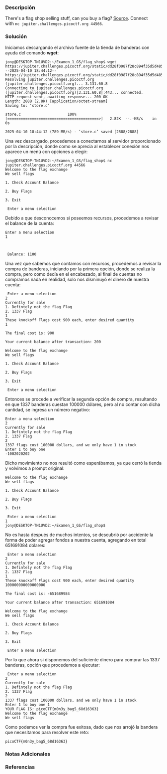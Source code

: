 ### Descripción
There's a flag shop selling stuff, can you buy a flag? [Source](https://jupiter.challenges.picoctf.org/static/dd28f0987f28c894f35d5d48564c3402/store.c). Connect with `nc jupiter.challenges.picoctf.org 44566`.
### Solución
Iniciamos descargando el archivo fuente de la tienda de banderas con ayuda del comando **wget**:

```shell
jony@DESKTOP-TN1UVD2:~/Examen_1_GS/flag_shop$ wget https://jupiter.challenges.picoctf.org/static/dd28f0987f28c894f35d5d48564c3402/store.c
--2025-04-10 18:44:12--  https://jupiter.challenges.picoctf.org/static/dd28f0987f28c894f35d5d48564c3402/store.c
Resolving jupiter.challenges.picoctf.org (jupiter.challenges.picoctf.org)... 3.131.60.8
Connecting to jupiter.challenges.picoctf.org (jupiter.challenges.picoctf.org)|3.131.60.8|:443... connected.
HTTP request sent, awaiting response... 200 OK
Length: 2888 (2.8K) [application/octet-stream]
Saving to: ‘store.c’

store.c                     100%[=========================================>]   2.82K  --.-KB/s    in 0s

2025-04-10 18:44:12 (789 MB/s) - ‘store.c’ saved [2888/2888]
```

Una vez descargado, procedemos a conectarnos al servidor proporcionado por la descripción, donde como se aprecia al establecer conexión nos aparece un menú con opciones a elegir:

```shell
jony@DESKTOP-TN1UVD2:~/Examen_1_GS/flag_shop$ nc jupiter.challenges.picoctf.org 44566
Welcome to the flag exchange
We sell flags

1. Check Account Balance

2. Buy Flags

3. Exit

 Enter a menu selection
```

Debido a que desconocemos si poseemos recursos, procedemos a revisar el balance de la cuenta:

```shell
Enter a menu selection
1



 Balance: 1100
```

Una vez que sabemos que contamos con recursos, procedemos a revisar la compra de banderas, iniciando por la primera opción, donde se realiza la compra, pero como decía en el encabezado, al final de cuentas no compramos nada en realidad, solo nos disminuyó el dinero de nuestra cuenta:

```shell
 Enter a menu selection
2
Currently for sale
1. Defintely not the flag Flag
2. 1337 Flag
1
These knockoff Flags cost 900 each, enter desired quantity
1

The final cost is: 900

Your current balance after transaction: 200

Welcome to the flag exchange
We sell flags

1. Check Account Balance

2. Buy Flags

3. Exit

 Enter a menu selection
```

Entonces se procede a verificar la segunda opción de compra, resultando en que 1337 banderas cuestan 100000 dólares, pero al no contar con dicha cantidad, se ingresa un número negativo:

```shell
Enter a menu selection
2
Currently for sale
1. Defintely not the flag Flag
2. 1337 Flag
2
1337 flags cost 100000 dollars, and we only have 1 in stock
Enter 1 to buy one
-1002020202
```

Dicho movimiento no nos resultó como esperábamos, ya que cerró la tienda y volvimos a prompt original: 

```shell
Welcome to the flag exchange
We sell flags

1. Check Account Balance

2. Buy Flags

3. Exit

 Enter a menu selection
1
jony@DESKTOP-TN1UVD2:~/Examen_1_GS/flag_shop$
```

No es hasta después de muchos intentos, se descubrió por accidente la forma de poder agregar fondos a nuestra cuenta, agregando en total 651691084 dólares:

```shell
 Enter a menu selection
2
Currently for sale
1. Defintely not the flag Flag
2. 1337 Flag
1
These knockoff Flags cost 900 each, enter desired quantity
100000000000000000

The final cost is: -651689984

Your current balance after transaction: 651691084

Welcome to the flag exchange
We sell flags

1. Check Account Balance

2. Buy Flags

3. Exit

 Enter a menu selection
```

Por lo que ahora si disponemos del suficiente dinero para comprar las 1337 banderas, opción que procedemos a ejecutar:

```shell
 Enter a menu selection
2
Currently for sale
1. Defintely not the flag Flag
2. 1337 Flag
2
1337 flags cost 100000 dollars, and we only have 1 in stock
Enter 1 to buy one 1
YOUR FLAG IS: picoCTF{m0n3y_bag5_68d16363}
Welcome to the flag exchange
We sell flags
```

Como podemos ver la compra fue exitosa, dado que nos arrojó la bandera que necesitamos para resolver este reto:

```
picoCTF{m0n3y_bag5_68d16363}
```
### Notas Adicionales

### Referencias